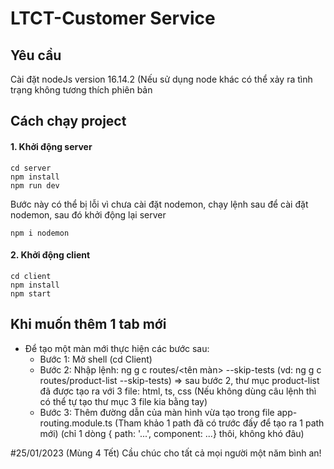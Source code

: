 # LTCT-Customer Service
## Yêu cầu
Cài đặt nodeJs version 16.14.2 (Nếu sử dụng node khác có thể xảy ra tình trạng không tương thích phiên bản
## Cách chạy project
#### 1. Khởi động server
```shell
cd server
npm install
npm run dev
```
Bước này có thể bị lỗi vì chưa cài đặt nodemon, chạy lệnh sau để cài đặt nodemon, sau đó khởi động lại server
```shell
npm i nodemon
```
#### 2. Khởi động client
```shell
cd client
npm install
npm start
```

## Khi muốn thêm 1 tab mới
- Để tạo một màn mới thực hiện các bước sau:
	+ Bước 1: Mở shell (cd Client)
	+ Bước 2: Nhập lệnh: ng g c routes/<tên màn> --skip-tests (vd: ng g c routes/product-list --skip-tests)
		=> sau bước 2, thư mục product-list đã được tạo ra với 3 file: html, ts, css
		(Nếu không dùng câu lệnh thì có thể tự tạo thư mục 3 file kia bằng tay)
	+ Bước 3: Thêm đường dẫn của màn hình vừa tạo trong file app-routing.module.ts
		(Tham khảo 1 path đã có trước đấy để tạo ra 1 path mới)
		(chỉ 1 dòng
			 { path: '...', component: ...} thôi,
		không khó đâu)
		
#25/01/2023 (Mùng 4 Tết)
Cầu chúc cho tất cả mọi người một năm bình an!
